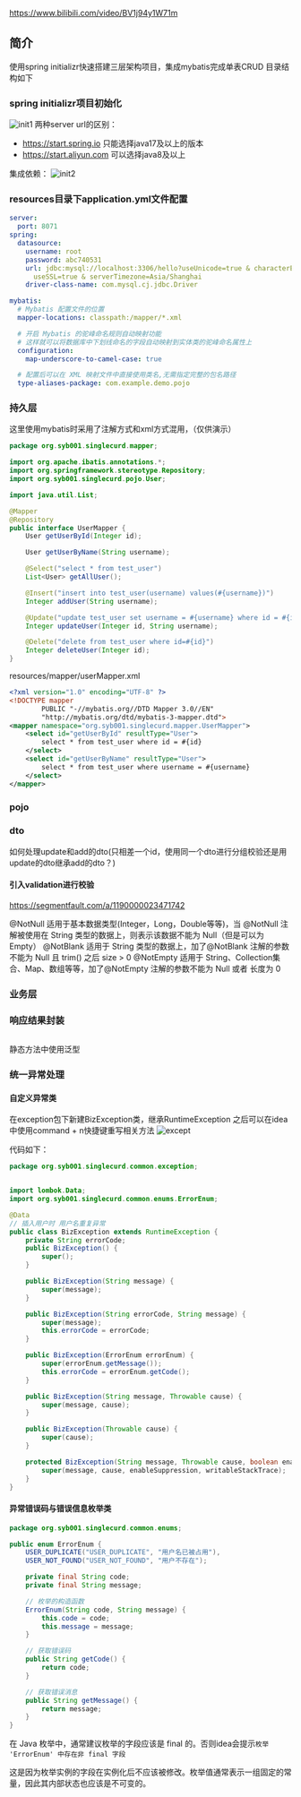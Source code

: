 https://www.bilibili.com/video/BV1j94y1W71m

## 简介
使用spring initializr快速搭建三层架构项目，集成mybatis完成单表CRUD
目录结构如下

### spring initializr项目初始化

![init1](./imgs/init1.jpg)
两种server url的区别：
- https://start.spring.io  只能选择java17及以上的版本
- https://start.aliyun.com 可以选择java8及以上

集成依赖：
![init2](./imgs/init2.jpg)

### resources目录下application.yml文件配置
```yml
server:
  port: 8071
spring:
  datasource:
    username: root
    password: abc740531
    url: jdbc:mysql://localhost:3306/hello?useUnicode=true & characterEncoding=utf-8 &
      useSSL=true & serverTimezone=Asia/Shanghai
    driver-class-name: com.mysql.cj.jdbc.Driver

mybatis:
  # Mybatis 配置文件的位置
  mapper-locations: classpath:/mapper/*.xml

  # 开启 Mybatis 的驼峰命名规则自动映射功能
  # 这样就可以将数据库中下划线命名的字段自动映射到实体类的驼峰命名属性上
  configuration:
    map-underscore-to-camel-case: true

  # 配置后可以在 XML 映射文件中直接使用类名,无需指定完整的包名路径
  type-aliases-package: com.example.demo.pojo
```

### 持久层
这里使用mybatis时采用了注解方式和xml方式混用，（仅供演示）

```java
package org.syb001.singlecurd.mapper;

import org.apache.ibatis.annotations.*;
import org.springframework.stereotype.Repository;
import org.syb001.singlecurd.pojo.User;

import java.util.List;

@Mapper
@Repository
public interface UserMapper {
    User getUserById(Integer id);

    User getUserByName(String username);

    @Select("select * from test_user")
    List<User> getAllUser();

    @Insert("insert into test_user(username) values(#{username})")
    Integer addUser(String username);

    @Update("update test_user set username = #{username} where id = #{id}")
    Integer updateUser(Integer id, String username);

    @Delete("delete from test_user where id=#{id}")
    Integer deleteUser(Integer id);
}
```

resources/mapper/userMapper.xml
```xml
<?xml version="1.0" encoding="UTF-8" ?>
<!DOCTYPE mapper
        PUBLIC "-//mybatis.org//DTD Mapper 3.0//EN"
        "http://mybatis.org/dtd/mybatis-3-mapper.dtd">
<mapper namespace="org.syb001.singlecurd.mapper.UserMapper">
    <select id="getUserById" resultType="User">
        select * from test_user where id = #{id}
    </select>
    <select id="getUserByName" resultType="User">
        select * from test_user where username = #{username}
    </select>
</mapper>
```

### pojo

### dto
如何处理update和add的dto(只相差一个id，使用同一个dto进行分组校验还是用update的dto继承add的dto？)

#### 引入validation进行校验

https://segmentfault.com/a/1190000023471742

@NotNull
适用于基本数据类型(Integer，Long，Double等等)，当 @NotNull 注解被使用在 String 类型的数据上，则表示该数据不能为 Null（但是可以为 Empty）
@NotBlank
适用于 String 类型的数据上，加了@NotBlank 注解的参数不能为 Null 且 trim() 之后 size > 0
@NotEmpty
适用于 String、Collection集合、Map、数组等等，加了@NotEmpty 注解的参数不能为 Null 或者 长度为 0

### 业务层



### 响应结果封装
```java

```

静态方法中使用泛型

### 统一异常处理
#### 自定义异常类

在exception包下新建BizException类，继承RuntimeException
之后可以在idea中使用command + n快捷键重写相关方法
![except](./imgs/except.jpg)


代码如下：
```java
package org.syb001.singlecurd.common.exception;


import lombok.Data;
import org.syb001.singlecurd.common.enums.ErrorEnum;

@Data
// 插入用户时 用户名重复异常
public class BizException extends RuntimeException {
    private String errorCode;
    public BizException() {
        super();
    }

    public BizException(String message) {
        super(message);
    }

    public BizException(String errorCode, String message) {
        super(message);
        this.errorCode = errorCode;
    }

    public BizException(ErrorEnum errorEnum) {
        super(errorEnum.getMessage());
        this.errorCode = errorEnum.getCode();
    }

    public BizException(String message, Throwable cause) {
        super(message, cause);
    }

    public BizException(Throwable cause) {
        super(cause);
    }

    protected BizException(String message, Throwable cause, boolean enableSuppression, boolean writableStackTrace) {
        super(message, cause, enableSuppression, writableStackTrace);
    }
}
```

#### 异常错误码与错误信息枚举类
```java
package org.syb001.singlecurd.common.enums;

public enum ErrorEnum {
    USER_DUPLICATE("USER_DUPLICATE", "用户名已被占用"),
    USER_NOT_FOUND("USER_NOT_FOUND", "用户不存在");

    private final String code;
    private final String message;

    // 枚举的构造函数
    ErrorEnum(String code, String message) {
        this.code = code;
        this.message = message;
    }

    // 获取错误码
    public String getCode() {
        return code;
    }

    // 获取错误消息
    public String getMessage() {
        return message;
    }
}
```

在 Java 枚举中，通常建议枚举的字段应该是 final 的。否则idea会提示`枚举 'ErrorEnum' 中存在非 final 字段`

这是因为枚举实例的字段在实例化后不应该被修改。枚举值通常表示一组固定的常量，因此其内部状态也应该是不可变的。